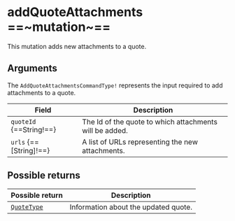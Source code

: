 # addQuoteAttachments ==~mutation~==

This mutation adds new attachments to a quote.

## Arguments

The `AddQuoteAttachmentsCommandType!` represents the input required to add attachments to a quote.

| Field                        | Description                                    |
| ---------------------------- | -----------------------------------------------|
| `quoteId` {==String!==}      | The Id of the quote to which attachments will be added.|
| `urls` {==[String]!==}       | A list of URLs representing the new attachments. |

## Possible returns

| Possible return                                          	| Description                                 	|
|---------------------------------------------------------	|---------------------------------------------	|
| [`QuoteType`](../objects/QuoteType.md)                   	|  Information about the updated quote.        	|